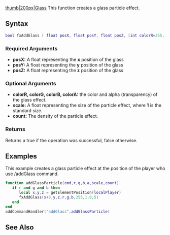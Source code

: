 [thumb|200px|Glass](/docs/Image:Fxglass.png.md "wikilink") This function creates a glass particle effect.

Syntax
------

``` lua
bool fxAddGlass ( float posX, float posY, float posZ, [int colorR=255, int colorG=0, int colorB=0, int colorA=255, float scale=1.0, int count=1] )
```

### Required Arguments

-   **posX:** A float representing the **x** position of the glass
-   **posY:** A float representing the **y** position of the glass
-   **posZ:** A float representing the **z** position of the glass

### Optional Arguments

-   **colorR, colorG, colorB, colorA:** the color and alpha (transparency) of the glass effect.
-   **scale:** A float representing the size of the particle effect, where **1** is the standard size.
-   **count:** The density of the particle effect.

### Returns

Returns a true if the operation was successful, false otherwise.

Examples
--------

This example creates a glass particle effect at the position of the player who use /addGlass command.

``` lua
function addGlassParticle(cmd,r,g,b,a,scale,count)
   if r and g and b then 
      local x,y,z = getElementPosition(localPlayer)
      fxAddGlass(x+3,y,z,r,g,b,255,1.0,5)
   end 
end
addCommandHandler("addGlass",addGlassParticle)
```

See Also
--------
